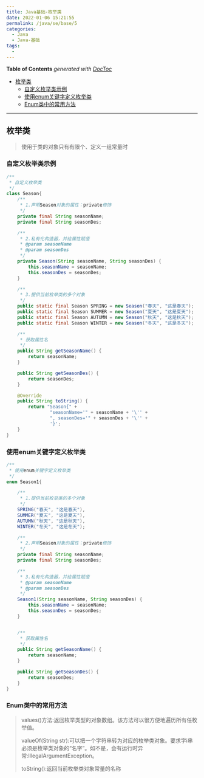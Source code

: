 ```yaml
---
title: Java基础-枚举类
date: 2022-01-06 15:21:55
permalink: /java/se/base/5
categories:
  - Java
  - Java-基础
tags:
  - 
---
```

<!-- START doctoc generated TOC please keep comment here to allow auto update -->
<!-- DON'T EDIT THIS SECTION, INSTEAD RE-RUN doctoc TO UPDATE -->
**Table of Contents**  *generated with [DocToc](https://github.com/thlorenz/doctoc)*

- [枚举类](#%E6%9E%9A%E4%B8%BE%E7%B1%BB)
  - [自定义枚举类示例](#%E8%87%AA%E5%AE%9A%E4%B9%89%E6%9E%9A%E4%B8%BE%E7%B1%BB%E7%A4%BA%E4%BE%8B)
  - [使用enum关键字定义枚举类](#%E4%BD%BF%E7%94%A8enum%E5%85%B3%E9%94%AE%E5%AD%97%E5%AE%9A%E4%B9%89%E6%9E%9A%E4%B8%BE%E7%B1%BB)
  - [Enum类中的常用方法](#enum%E7%B1%BB%E4%B8%AD%E7%9A%84%E5%B8%B8%E7%94%A8%E6%96%B9%E6%B3%95)

<!-- END doctoc generated TOC please keep comment here to allow auto update -->

---



## 枚举类

> 使用于类的对象只有有限个、定义一组常量时

### 自定义枚举类示例

```java
/**
 * 自定义枚举类
 */
class Season{
    /**
     * 1.声明Season对象的属性：private修饰
     */
    private final String seasonName;
    private final String seasonDes;

    /**
     * 2.私有化构造器，并给属性赋值
     * @param seasonName
     * @param seasonDes
     */
    private Season(String seasonName, String seasonDes) {
        this.seasonName = seasonName;
        this.seasonDes = seasonDes;
    }

    /**
     * 3.提供当前枚举类的多个对象
     */
    public static final Season SPRING = new Season("春天", "这是春天");
    public static final Season SUMMER = new Season("夏天", "这是夏天");
    public static final Season AUTUMN = new Season("秋天", "这是秋天");
    public static final Season WINTER = new Season("冬天", "这是冬天");

    /**
     * 获取属性名
     */
    public String getSeasonName() {
        return seasonName;
    }

    public String getSeasonDes() {
        return seasonDes;
    }

    @Override
    public String toString() {
        return "Season{" +
                "seasonName='" + seasonName + '\'' +
                ", seasonDes='" + seasonDes + '\'' +
                '}';
    }
}
```



### 使用enum关键字定义枚举类

```java
/**
 * 使用enum关键字定义枚举类
 */
enum Season1{

    /**
     * 1.提供当前枚举类的多个对象
     */
    SPRING("春天", "这是春天"),
    SUMMER("夏天", "这是夏天"),
    AUTUMN("秋天", "这是秋天"),
    WINTER("冬天", "这是冬天");

    /**
     * 2.声明Season对象的属性：private修饰
     */
    private final String seasonName;
    private final String seasonDes;

    /**
     * 3.私有化构造器，并给属性赋值
     * @param seasonName
     * @param seasonDes
     */
    Season1(String seasonName, String seasonDes) {
        this.seasonName = seasonName;
        this.seasonDes = seasonDes;
    }


    /**
     * 获取属性名
     */
    public String getSeasonName() {
        return seasonName;
    }

    public String getSeasonDes() {
        return seasonDes;
    }
}
```





### Enum类中的常用方法

>values()方法:返回枚举类型的对象数组。该方法可以很方便地遍历所有任枚举值。
>
>valueOf(String str):可以把一个字符串转为对应的枚举类对象。要求字i串必须是枚举类对象的“名字”。如不是，会有运行时异常:lllegalArgumentException。
>
>toString():返回当前枚举类对象常量的名称
